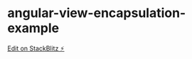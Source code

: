 # angular-view-encapsulation-example

[Edit on StackBlitz ⚡️](https://stackblitz.com/edit/angular-view-encapsulation-example)